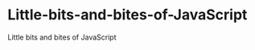 Little-bits-and-bites-of-JavaScript
===================================

Little bits and bites of JavaScript
